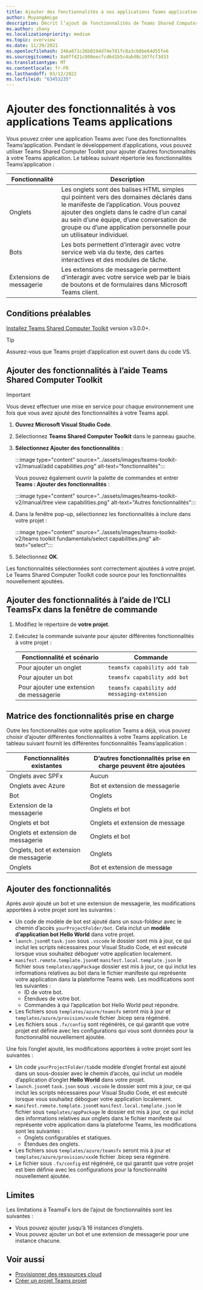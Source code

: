 ```yaml
---
title: Ajouter des fonctionnalités à vos applications Teams applications
author: MuyangAmigo
description: Décrit l’ajout de fonctionnalités de Teams Shared Computer Toolkit
ms.author: zhany
ms.localizationpriority: medium
ms.topic: overview
ms.date: 11/29/2021
ms.openlocfilehash: 246a871c26b0194d74e7d1fc8a3cb8be64d55fe6
ms.sourcegitcommit: 8a0ffd21c800eecfcd6d1b5c4abd8c107fcf3d33
ms.translationtype: MT
ms.contentlocale: fr-FR
ms.lasthandoff: 03/12/2022
ms.locfileid: "63453235"
---
```

# <a name="add-capabilities-to-your-teams-apps"></a>Ajouter des fonctionnalités à vos applications Teams applications

Vous pouvez créer une application Teams avec l’une des fonctionnalités Teams’application. Pendant le développement d’applications, vous pouvez utiliser Teams Shared Computer Toolkit pour ajouter d’autres fonctionnalités à votre Teams application. Le tableau suivant répertorie les fonctionnalités Teams’application :

|**Fonctionnalité**|**Description**|
|--------|-------------|
| Onglets |  Les onglets sont des balises HTML simples qui pointent vers des domaines déclarés dans le manifeste de l’application. Vous pouvez ajouter des onglets dans le cadre d’un canal au sein d’une équipe, d’une conversation de groupe ou d’une application personnelle pour un utilisateur individuel.|
| Bots |  Les bots permettent d’interagir avec votre service web via du texte, des cartes interactives et des modules de tâche.|
| Extensions de messagerie | Les extensions de messagerie permettent d’interagir avec votre service web par le biais de boutons et de formulaires dans Microsoft Teams client.|

## <a name="prerequisite"></a>Conditions préalables

[Installez Teams Shared Computer Toolkit](https://marketplace.visualstudio.com/items?itemName=TeamsDevApp.ms-teams-vscode-extension) version v3.0.0+.

> [!TIP]
> Assurez-vous que Teams projet d’application est ouvert dans du code VS.

## <a name="add-capabilities-using-teams-toolkit"></a>Ajouter des fonctionnalités à l’aide Teams Shared Computer Toolkit

> [!IMPORTANT]
> Vous devez effectuer une mise en service pour chaque environnement une fois que vous avez ajouté des fonctionnalités à votre Teams appl.

1. **Ouvrez Microsoft Visual Studio Code**.
1. Sélectionnez **Teams Shared Computer Toolkit** dans le panneau gauche.
1. **Sélectionnez Ajouter des fonctionnalités** :

    :::image type="content" source="../assets/images/teams-toolkit-v2/manual/add capabilities.png" alt-text="fonctionnalités":::

   Vous pouvez également ouvrir la palette de commandes et entrer **Teams : Ajouter des fonctionnalités** :

    :::image type="content" source="../assets/images/teams-toolkit-v2/manual/tree view capabilities.png" alt-text="Autres fonctionnalités":::

1. Dans la fenêtre pop-up, sélectionnez les fonctionnalités à inclure dans votre projet :

    :::image type="content" source="../assets/images/teams-toolkit-v2/teams toolkit fundamentals/select capabilities.png" alt-text="select":::

1. Sélectionnez **OK**.

Les fonctionnalités sélectionnées sont correctement ajoutées à votre projet. Le Teams Shared Computer Toolkit code source pour les fonctionnalités nouvellement ajoutées.

## <a name="add-capabilities-using-teamsfx-cli-in-command-window"></a>Ajouter des fonctionnalités à l’aide de l’CLI TeamsFx dans la fenêtre de commande

1. Modifiez le répertoire de **votre projet**.
1. Exécutez la commande suivante pour ajouter différentes fonctionnalités à votre projet :

   |Fonctionnalité et scénario| Commande|
   |-----------------------|----------|
   |Pour ajouter un onglet|`teamsfx capability add tab`|
   |Pour ajouter un bot|`teamsfx capability add bot`|
   |Pour ajouter une extension de messagerie|`teamsfx capability add messaging-extension`|

## <a name="supported-capabilities-matrix"></a>Matrice des fonctionnalités prise en charge

Outre les fonctionnalités que votre application Teams a déjà, vous pouvez choisir d’ajouter différentes fonctionnalités à votre Teams application. Le tableau suivant fournit les différentes fonctionnalités Teams’application :

|Fonctionnalités existantes|D’autres fonctionnalités prise en charge peuvent être ajoutées|
|--------------------|--------------------|
|Onglets avec SPFx|Aucun|
|Onglets avec Azure|Bot et extension de messagerie|
|Bot|Onglets|
|Extension de la messagerie|Onglets et bot|
|Onglets et bot|Onglets et extension de message|
|Onglets et extension de messagerie|Onglets et bot|
|Onglets, bot et extension de messagerie|Onglets|
|Onglets |Bot et extension de message|

## <a name="add-capabilities"></a>Ajouter des fonctionnalités

Après avoir ajouté un bot et une extension de messagerie, les modifications apportées à votre projet sont les suivantes :

* Un code de modèle de bot est ajouté dans un sous-foldeur avec le chemin d’accès `yourProjectFolder/bot`. Cela inclut un **modèle d’application bot Hello World** dans votre projet.
* `launch.json`et `task.json` sous `.vscode` le dossier sont mis à jour, ce qui inclut les scripts nécessaires pour Visual Studio Code, et est exécuté lorsque vous souhaitez déboguer votre application localement.
* `manifest.remote.template.json`et `manifest.local.template.json` le fichier sous `templates/appPackage` dossier est mis à jour, ce qui inclut les informations relatives au bot dans le fichier manifeste qui représente votre application dans la plateforme Teams web. Les modifications sont les suivantes :
  * ID de votre bot.
  * Étendues de votre bot.
  * Commandes à qui l’application bot Hello World peut répondre.
* Les fichiers sous `templates/azure/teamsfx` seront mis à jour et `templates/azure/provision/xxx`le fichier .bicep sera régénéré.
* Les fichiers sous `.fx/config` sont régénérés, ce qui garantit que votre projet est définie avec les configurations qui vous sont données pour la fonctionnalité nouvellement ajoutée.

Une fois l’onglet ajouté, les modifications apportées à votre projet sont les suivantes :

* Un code `yourProjectFolder/tab`de modèle d’onglet frontal est ajouté dans un sous-dossier avec le chemin d’accès, qui inclut un modèle d’application d’onglet **Hello World** dans votre projet.
* `launch.json`et `task.json` sous `.vscode` le dossier sont mis à jour, ce qui inclut les scripts nécessaires pour Visual Studio Code, et est exécuté lorsque vous souhaitez déboguer votre application localement.
* `manifest.remote.template.json`et `manifest.local.template.json` le fichier sous `templates/appPackage` le dossier est mis à jour, ce qui inclut des informations relatives aux onglets dans le fichier manifeste qui représente votre application dans la plateforme Teams, les modifications sont les suivantes :
  * Onglets configurables et statiques.
  * Étendues des onglets.
* Les fichiers sous `templates/azure/teamsfx` seront mis à jour et `templates/azure/provision/xxx`le fichier .bicep sera régénéré.
* Le fichier sous `.fx/config` est régénéré, ce qui garantit que votre projet est bien définie avec les configurations pour la fonctionnalité nouvellement ajoutée.

## <a name="limitations"></a>Limites

Les limitations à TeamsFx lors de l’ajout de fonctionnalités sont les suivantes :

* Vous pouvez ajouter jusqu’à 16 instances d’onglets.
* Vous pouvez ajouter un bot et une extension de messagerie pour une instance chacune.

## <a name="see-also"></a>Voir aussi

* [Provisionner des ressources cloud](provision.md)
* [Créer un projet Teams projet](create-new-project.md)
